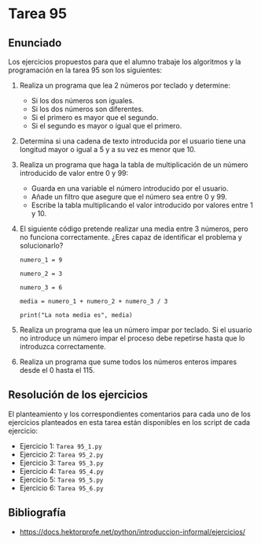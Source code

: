 # Tarea 95

## Enunciado
Los ejercicios propuestos para que el alumno trabaje los algoritmos y la programación en la tarea 95 son los siguientes:
1. Realiza un programa que lea 2 números por teclado y determine: 
    - Si los dos números son iguales.
    - Si los dos números son diferentes.
    - Si el primero es mayor que el segundo.
    - Si el segundo es mayor o igual que el primero.



2. Determina si una cadena de texto introducida por el usuario tiene una longitud mayor o igual a 5 y a su vez es menor que 10.

3. Realiza un programa que haga la tabla de multiplicación de un número introducido de valor entre 0 y 99:

    - Guarda en una variable el número introducido por el usuario.
    - Añade un filtro que asegure que el número sea entre 0 y 99.
    - Escribe la tabla multiplicando el valor introducido por valores entre 1 y 10.

4. El siguiente código pretende realizar una media entre 3 números, pero no funciona correctamente. ¿Eres capaz de identificar el problema y solucionarlo?

    `numero_1 = 9`

    `numero_2 = 3`

    `numero_3 = 6`

    `media = numero_1 + numero_2 + numero_3 / 3`

    `print("La nota media es", media)`



5. Realiza un programa que lea un número impar por teclado. Si el usuario no introduce un número impar el proceso debe repetirse hasta que lo introduzca correctamente.



6. Realiza un programa que sume todos los números enteros impares desde el 0 hasta el 115.

## Resolución de los ejercicios

El planteamiento y los correspondientes comentarios para cada uno de los ejercicios planteados en esta tarea están disponibles en los script de cada ejercicio:

- Ejercicio 1: `Tarea 95_1.py`
- Ejercicio 2: `Tarea 95_2.py`
- Ejercicio 3: `Tarea 95_3.py`
- Ejercicio 4: `Tarea 95_4.py`
- Ejercicio 5: `Tarea 95_5.py`
- Ejercicio 6: `Tarea 95_6.py`

## Bibliografía
- https://docs.hektorprofe.net/python/introduccion-informal/ejercicios/



